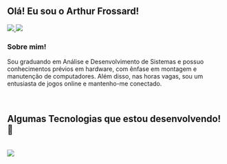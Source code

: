 ## Olá! Eu sou o Arthur Frossard!

<p  style="display': inline_block">
  <a href="https://github.com/arthurfrossard">
    <img src="https://skillicons.dev/icons?i=github" />
  </a>
  <a href="https://www.linkedin.com/in/arthurfrossard/">
    <img src="https://skillicons.dev/icons?i=linkedin" />
  </a>
</p>

### Sobre mim!<br/>
Sou graduando em Análise e Desenvolvimento de Sistemas e possuo conhecimentos prévios em hardware, com ênfase em montagem e manutenção de computadores. Além disso, nas horas vagas, sou um entusiasta de jogos online e mantenho-me conectado.

<br/>

## Algumas Tecnologias que estou desenvolvendo! 📖

<div style="display': inline_block"><br/>
    <a href="https://skillicons.dev">
        <img src="https://skillicons.dev/icons?i=git,java,spring,maven,py,selenium,mysql,sqlite,cs,dotnet,react,html,css,js,bootstrap" />
    </a>
</div>
<br/>
